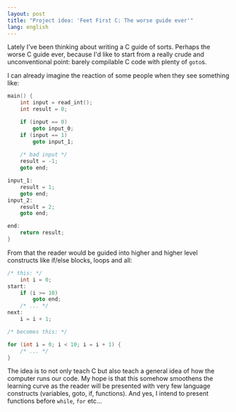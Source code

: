```yaml
---
layout: post
title: "Project idea: 'Feet First C: The worse guide ever'"
lang: english
---
```


Lately I've been thinking about writing a C guide of sorts. Perhaps the worse C guide ever, because I'd like to start from a really crude and unconventional point: barely compilable C code with plenty of `goto`s.

I can already imagine the reaction of some people when they see something like:

```c
main() {
    int input = read_int();
    int result = 0;

    if (input == 0)
        goto input_0;
    if (input == 1)
        goto input_1;
    
    /* bad input */
    result = -1;
    goto end;

input_1:
    result = 1;
    goto end;
input_2:
    result = 2;
    goto end;

end:
    return result;
}
```

From that the reader would be guided into higher and higher level constructs like if/else blocks, loops and all:

```c
/* this: */
    int i = 0;
start:
    if (i >= 10)
        goto end;
    /* ... */
next:
    i = i + 1;

/* becomes this: */

for (int i = 0; i < 10; i = i + 1) {
    /* ... */
}
```

The idea is to not only teach C but also teach a general idea of how the computer runs our code. My hope is that this somehow smoothens the learning curve as the reader will be presented with very few language constructs (variables, goto, if, functions). And yes, I intend to present functions before `while`, `for` etc...
